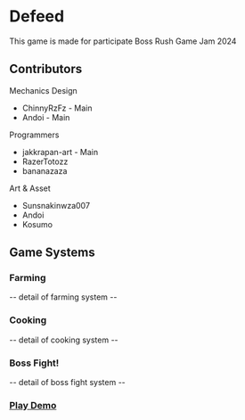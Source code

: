 # Defeed
This game is made for participate Boss Rush Game Jam 2024

## Contributors
Mechanics Design
 - ChinnyRzFz - Main
 - Andoi - Main

Programmers
 - jakkrapan-art - Main
 - RazerTotozz
 - bananazaza

Art & Asset
 - Sunsnakinwza007
 - Andoi
 - Kosumo

## Game Systems
### Farming  
-- detail of farming system --
### Cooking
-- detail of cooking system --
### Boss Fight!
-- detail of boss fight system --

### [Play Demo](https://jakkrapan-art.github.io/bossrush2024/WebGL/)
